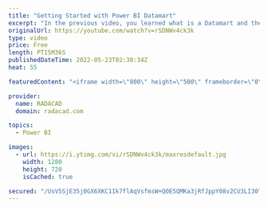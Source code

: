```yaml
---
title: "Getting Started with Power BI Datamart"
excerpt: "In the previous video, you learned what is a Datamart and the use cases of that in a Power BI implementation. In this article and video, you will have your first experience with Datamarts and learn through an example about what it is and how it works in detail. The interesting thing in all the steps"
originalUrl: https://youtube.com/watch?v=rSDNWv4ck3k
type: video
price: Free
length: PT15M36S
publishedDateTime: 2022-05-23T02:38:34Z
heat: 55

featuredContent: "<iframe width=\"800\" height=\"500\" frameborder=\"0\" src=\"https://www.youtube.com/embed/rSDNWv4ck3k\" allow=\"accelerometer; autoplay; encrypted-media; gyroscope; picture-in-picture\" allowfullscreen></iframe>"

provider:
  name: RADACAD
  domain: radacad.com

topics:
  - Power BI

images:
  - url: https://i.ytimg.com/vi/rSDNWv4ck3k/maxresdefault.jpg
    width: 1280
    height: 720
    isCached: true

secured: "/UsV5SjE35j0GX6XKC1Ik7flAqVsfmsW+QOE5QMKa3jRfJppY08v2CU3LI30Tp+kGt/gZRMg3vEikdTovQb1mDxS7ZH/rIdY9CHahWMr3OINvMM13dOVEGvv34tjC1t09j9RKG+66tgOmOIu1dliqueLnmZqUbeIBRqILAibsc9JmgZj5QNqLGm9urAYPrPeA2aO6PIhwQUuusrLmXJf1BBp2vwhW33nd6Sjy4n/lb4PIH/9XlcKNIX9SPJ01BLIDGKncOeYKlcnHGXhuhl+lcb/AbfA8hmJqQx1j7uTjkGgQiU1RrCas+csDtw8dDce2hqpf6tc/8mN5uhWs2fOSlSekhDRVmGsStBuFhswr/kU2BMI9gd0jJ5nmZsG+Yuo/ijsxfBU/JViN8vq3ieuljQ0BREPZZSmKBUeoPgFWj4=;d7MmRMcSkdHv9xPy6qbpdg=="
---
```


